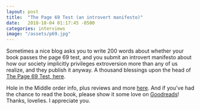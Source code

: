 ```yaml
---
layout: post
title:  "The Page 69 Test (an introvert manifesto)"
date:   2018-10-04 01:17:45 -0500
categories: interviews
image: "/assets/p69.jpg"
---
```

Sometimes a nice blog asks you to write 200 words about whether your book passes the page 69 test, and you submit an introvert manifesto about how our society implicitly privileges extroversion more than any of us realize, and they publish it anyway. A thousand blessings upon the head of [The Page 69 Test, here][69].

Hole in the Middle order info, plus reviews and more [here][sohohitm]. And if you've had the chance to read the book, please show it some love on [Goodreads][holegoodreads]! Thanks, lovelies. I appreciate you.


[sohohitm]: https://sohopress.com/books/hole-in-the-middle/
[holegoodreads]: https://www.goodreads.com/book/show/32827157-hole-in-the-middle
[69]: http://page69test.blogspot.com/2018/10/hole-in-middle.html

